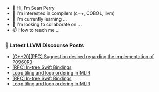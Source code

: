 - 👋 Hi, I’m Sean Perry
- 👀 I’m interested in compilers (c++, COBOL, llvm)
- 🌱 I’m currently learning ...
- 💞️ I’m looking to collaborate on ...
- 📫 How to reach me ...

<!---
s66perry/s66perry is a ✨ special ✨ repository because its `README.md` (this file) appears on your GitHub profile.
You can click the Preview link to take a look at your changes.
--->
### 📕 Latest LLVM Discourse Posts

<!-- DISCOURSE-LLVM:START -->
- [[C++20][RFC] Suggestion desired regarding the implementation of P0960R3](https://discourse.llvm.org/t/c-20-rfc-suggestion-desired-regarding-the-implementation-of-p0960r3/63744#post_3)
- [[RFC] In-tree Swift Bindings](https://discourse.llvm.org/t/rfc-in-tree-swift-bindings/63562?page=2#post_23)
- [Loop tiling and loop ordering in MLIR](https://discourse.llvm.org/t/loop-tiling-and-loop-ordering-in-mlir/63777#post_3)
- [[RFC] In-tree Swift Bindings](https://discourse.llvm.org/t/rfc-in-tree-swift-bindings/63562?page=2#post_22)
- [Loop tiling and loop ordering in MLIR](https://discourse.llvm.org/t/loop-tiling-and-loop-ordering-in-mlir/63777#post_2)
<!-- DISCOURSE-LLVM:END -->
